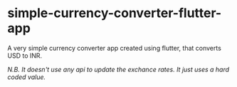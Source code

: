 # simple-currency-converter-flutter-app
A very simple currency converter app created using flutter, that converts USD to INR.

_N.B. It doesn't use any api to update the exchance rates. It just uses a hard coded value._
